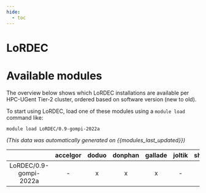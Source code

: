 ```yaml
---
hide:
  - toc
---
```


LoRDEC
======

# Available modules


The overview below shows which LoRDEC installations are available per HPC-UGent Tier-2 cluster, ordered based on software version (new to old).

To start using LoRDEC, load one of these modules using a `module load` command like:

```shell
module load LoRDEC/0.9-gompi-2022a
```

*(This data was automatically generated on {{modules_last_updated}})*  

| |accelgor|doduo|donphan|gallade|joltik|shinx|
| :---: | :---: | :---: | :---: | :---: | :---: | :---: |
|LoRDEC/0.9-gompi-2022a|-|x|x|x|-|-|
